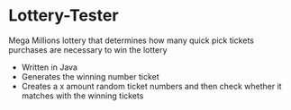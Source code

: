 # Lottery-Tester
Mega Millions lottery that determines how many quick pick tickets purchases are necessary to win the lottery 
* Written in Java
* Generates the winning number ticket
* Creates a x amount random ticket numbers and then check whether it matches with the winning tickets
